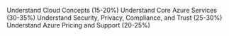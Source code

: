 Understand Cloud Concepts (15-20%)
Understand Core Azure Services (30-35%)
Understand Security, Privacy, Compliance, and Trust (25-30%)
Understand Azure Pricing and Support (20-25%)
